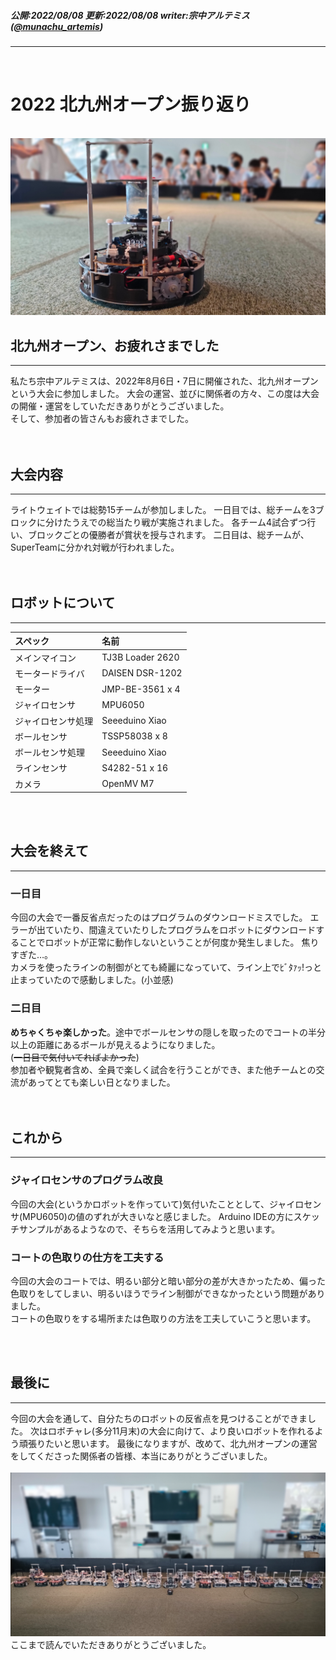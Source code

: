 ##### 公開:2022/08/08 更新:2022/08/08 writer:宗中アルテミス([@munachu_artemis](https://twitter.com/munachu_artemis))
---
<br>

# 2022 北九州オープン振り返り

<br>
<img src="title.png" class="postpic"> 
<br>

## 北九州オープン、お疲れさまでした
---
私たち宗中アルテミスは、2022年8月6日・7日に開催された、北九州オープンという大会に参加しました。
大会の運営、並びに関係者の方々、この度は大会の開催・運営をしていただきありがとうございました。  
そして、参加者の皆さんもお疲れさまでした。<br>
<br>
<br>

## 大会内容
---
ライトウェイトでは総勢15チームが参加しました。
一日目では、総チームを3ブロックに分けたうえでの総当たり戦が実施されました。
各チーム4試合ずつ行い、ブロックごとの優勝者が賞状を授与されます。
二日目は、総チームが、SuperTeamに分かれ対戦が行われました。<br>
<br>
<br>

## ロボットについて
---

| スペック | 名前 |
| :--- | :--- |
| メインマイコン &nbsp;&nbsp;&nbsp;&nbsp;| TJ3B Loader 2620 |
| モータードライバ | DAISEN DSR-1202 |
| モーター | JMP-BE-3561 x 4 |
| ジャイロセンサ | MPU6050 |
| ジャイロセンサ処理 | Seeeduino Xiao |
| ボールセンサ | TSSP58038 x 8 |
| ボールセンサ処理 | Seeeduino Xiao |
| ラインセンサ | S4282-51 x 16 |
| カメラ | OpenMV M7 |

<br>
<br>

## 大会を終えて
---
### 一日目
今回の大会で一番反省点だったのはプログラムのダウンロードミスでした。
エラーが出ていたり、間違えていたりしたプログラムをロボットにダウンロードすることでロボットが正常に動作しないということが何度か発生しました。
焦りすぎた…。<br>
カメラを使ったラインの制御がとても綺麗になっていて、ライン上でﾋﾞﾀｧｯ!っと止まっていたので感動しました。(小並感)

### 二日目
**めちゃくちゃ楽しかった**。途中でボールセンサの隠しを取ったのでコートの半分以上の距離にあるボールが見えるようになりました。<br>
(~~一日目で気付いてればよかった~~)<br>
参加者や観覧者含め、全員で楽しく試合を行うことができ、また他チームとの交流があってとても楽しい日となりました。<br>
<br>
<br>

## これから
---
### ジャイロセンサのプログラム改良
今回の大会(というかロボットを作っていて)気付いたこととして、ジャイロセンサ(MPU6050)の値のずれが大きいなと感じました。
Arduino IDEの方にスケッチサンプルがあるようなので、そちらを活用してみようと思います。
<br>

### コートの色取りの仕方を工夫する
今回の大会のコートでは、明るい部分と暗い部分の差が大きかったため、偏った色取りをしてしまい、明るいほうでライン制御ができなかったという問題がありました。<br>
コートの色取りをする場所または色取りの方法を工夫していこうと思います。<br>

<br>
<br>

## 最後に
---
今回の大会を通して、自分たちのロボットの反省点を見つけることができました。
次はロボチャレ(多分11月末)の大会に向けて、より良いロボットを作れるよう頑張りたいと思います。
最後になりますが、改めて、北九州オープンの運営をしてくださった関係者の皆様、本当にありがとうございました。<br>
<br>
<img src="robots.png" class="postpic">
<br>
ここまで読んでいただきありがとうございました。